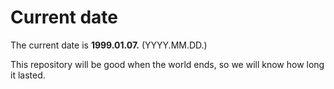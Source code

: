 # Current date

The current date is **1999.01.07.** (YYYY.MM.DD.)

This repository will be good when the world ends, so we will know how long it lasted.